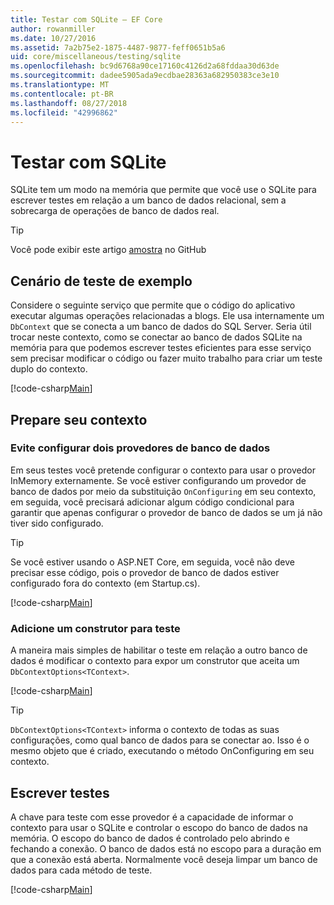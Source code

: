 ```yaml
---
title: Testar com SQLite – EF Core
author: rowanmiller
ms.date: 10/27/2016
ms.assetid: 7a2b75e2-1875-4487-9877-feff0651b5a6
uid: core/miscellaneous/testing/sqlite
ms.openlocfilehash: bc9d6768a90ce17160c4126d2a68fddaa30d63de
ms.sourcegitcommit: dadee5905ada9ecdbae28363a682950383ce3e10
ms.translationtype: MT
ms.contentlocale: pt-BR
ms.lasthandoff: 08/27/2018
ms.locfileid: "42996862"
---
```

# <a name="testing-with-sqlite"></a>Testar com SQLite

SQLite tem um modo na memória que permite que você use o SQLite para escrever testes em relação a um banco de dados relacional, sem a sobrecarga de operações de banco de dados real.

> [!TIP]  
> Você pode exibir este artigo [amostra](https://github.com/aspnet/EntityFramework.Docs/tree/master/samples/core/Miscellaneous/Testing) no GitHub

## <a name="example-testing-scenario"></a>Cenário de teste de exemplo

Considere o seguinte serviço que permite que o código do aplicativo executar algumas operações relacionadas a blogs. Ele usa internamente um `DbContext` que se conecta a um banco de dados do SQL Server. Seria útil trocar neste contexto, como se conectar ao banco de dados SQLite na memória para que podemos escrever testes eficientes para esse serviço sem precisar modificar o código ou fazer muito trabalho para criar um teste duplo do contexto.

[!code-csharp[Main](../../../../samples/core/Miscellaneous/Testing/BusinessLogic/BlogService.cs)]

## <a name="get-your-context-ready"></a>Prepare seu contexto

### <a name="avoid-configuring-two-database-providers"></a>Evite configurar dois provedores de banco de dados

Em seus testes você pretende configurar o contexto para usar o provedor InMemory externamente. Se você estiver configurando um provedor de banco de dados por meio da substituição `OnConfiguring` em seu contexto, em seguida, você precisará adicionar algum código condicional para garantir que apenas configurar o provedor de banco de dados se um já não tiver sido configurado.

> [!TIP]  
> Se você estiver usando o ASP.NET Core, em seguida, você não deve precisar esse código, pois o provedor de banco de dados estiver configurado fora do contexto (em Startup.cs).

[!code-csharp[Main](../../../../samples/core/Miscellaneous/Testing/BusinessLogic/BloggingContext.cs#OnConfiguring)]

### <a name="add-a-constructor-for-testing"></a>Adicione um construtor para teste

A maneira mais simples de habilitar o teste em relação a outro banco de dados é modificar o contexto para expor um construtor que aceita um `DbContextOptions<TContext>`.

[!code-csharp[Main](../../../../samples/core/Miscellaneous/Testing/BusinessLogic/BloggingContext.cs#Constructors)]

> [!TIP]  
> `DbContextOptions<TContext>` informa o contexto de todas as suas configurações, como qual banco de dados para se conectar ao. Isso é o mesmo objeto que é criado, executando o método OnConfiguring em seu contexto.

## <a name="writing-tests"></a>Escrever testes

A chave para teste com esse provedor é a capacidade de informar o contexto para usar o SQLite e controlar o escopo do banco de dados na memória. O escopo do banco de dados é controlado pelo abrindo e fechando a conexão. O banco de dados está no escopo para a duração em que a conexão está aberta. Normalmente você deseja limpar um banco de dados para cada método de teste.

[!code-csharp[Main](../../../../samples/core/Miscellaneous/Testing/TestProject/SQLite/BlogServiceTests.cs)]
